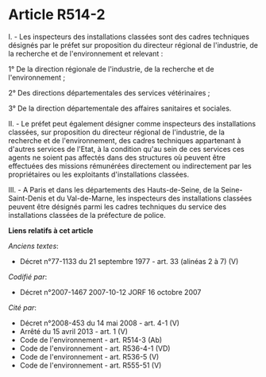 # Article R514-2

I. - Les inspecteurs des installations classées sont des cadres techniques désignés par le préfet sur proposition du
directeur régional de l'industrie, de la recherche et de l'environnement et relevant :

1° De la direction régionale de l'industrie, de la recherche et de l'environnement ;

2° Des directions départementales des services vétérinaires ;

3° De la direction départementale des affaires sanitaires et sociales.

II. - Le préfet peut également désigner comme inspecteurs des installations classées, sur proposition du directeur régional
de l'industrie, de la recherche et de l'environnement, des cadres techniques appartenant à d'autres services de l'Etat, à la
condition qu'au sein de ces services ces agents ne soient pas affectés dans des structures où peuvent être effectuées des
missions rémunérées directement ou indirectement par les propriétaires ou les exploitants d'installations classées.

III. - A Paris et dans les départements des Hauts-de-Seine, de la Seine-Saint-Denis et du Val-de-Marne, les inspecteurs des
installations classées peuvent être désignés parmi les cadres techniques du service des installations classées de la
préfecture de police.

**Liens relatifs à cet article**

_Anciens textes_:

  - Décret n°77-1133 du 21 septembre 1977 - art. 33 (alinéas 2 à 7) (V)

_Codifié par_:

  - Décret n°2007-1467 2007-10-12 JORF 16 octobre 2007

_Cité par_:

  - Décret n°2008-453 du 14 mai 2008 - art. 4-1 (V)
  - Arrêté du 15 avril 2013 - art. 1 (V)
  - Code de l'environnement - art. R514-3 (Ab)
  - Code de l'environnement - art. R536-4-1 (VD)
  - Code de l'environnement - art. R536-5 (V)
  - Code de l'environnement - art. R555-51 (V)
